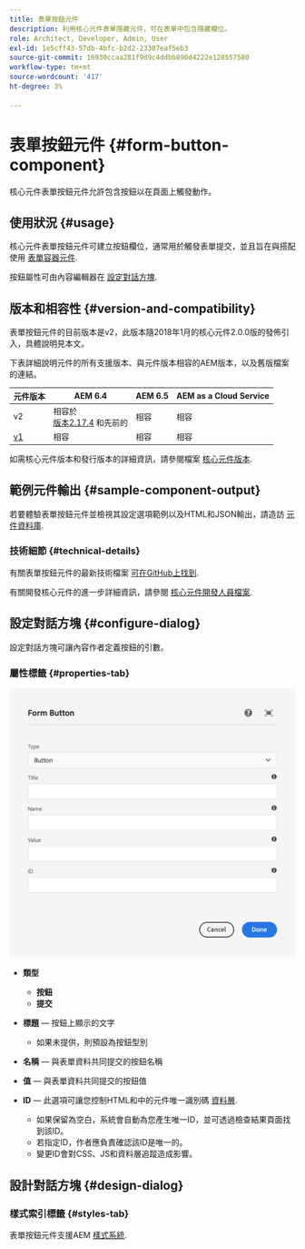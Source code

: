 ```yaml
---
title: 表單按鈕元件
description: 利用核心元件表單隱藏元件，可在表單中包含隱藏欄位。
role: Architect, Developer, Admin, User
exl-id: 1e5cff43-57db-4bfc-b2d2-23307eaf5eb3
source-git-commit: 16930ccaa281f9d9c4ddbb890d4222e128557580
workflow-type: tm+mt
source-wordcount: '417'
ht-degree: 3%

---
```


# 表單按鈕元件 {#form-button-component}

核心元件表單按鈕元件允許包含按鈕以在頁面上觸發動作。

## 使用狀況 {#usage}

核心元件表單按鈕元件可建立按鈕欄位，通常用於觸發表單提交，並且旨在與搭配使用 [表單容器元件](form-container.md).

按鈕屬性可由內容編輯器在 [設定對話方塊](#configure-dialog).

## 版本和相容性 {#version-and-compatibility}

表單按鈕元件的目前版本是v2，此版本隨2018年1月的核心元件2.0.0版的發佈引入，具體說明見本文。

下表詳細說明元件的所有支援版本、與元件版本相容的AEM版本，以及舊版檔案的連結。

| 元件版本 | AEM 6.4 | AEM 6.5 | AEM as a Cloud Service  |
|--- |--- |--- |---|
| v2 | 相容於<br>[版本2.17.4](/help/versions.md) 和先前的 | 相容 | 相容 |
| [v1](/help/components/v1/form-button-v1.md) | 相容 | 相容 | 相容 |

如需核心元件版本和發行版本的詳細資訊，請參閱檔案 [核心元件版本](/help/versions.md).

## 範例元件輸出 {#sample-component-output}

若要體驗表單按鈕元件並檢視其設定選項範例以及HTML和JSON輸出，請造訪 [元件資料庫](https://adobe.com/go/aem_cmp_library_form_button).

### 技術細節 {#technical-details}

有關表單按鈕元件的最新技術檔案 [可在GitHub上找到](https://adobe.com/go/aem_cmp_tech_form_button_v2).

有關開發核心元件的進一步詳細資訊，請參閱 [核心元件開發人員檔案](/help/developing/overview.md).

## 設定對話方塊 {#configure-dialog}

設定對話方塊可讓內容作者定義按鈕的引數。

### 屬性標籤 {#properties-tab}

![表單按鈕元件的「編輯」對話方塊](/help/assets/form-button-edit.png)

* **類型**

   * **按鈕**
   * **提交**

* **標題**  — 按鈕上顯示的文字

   * 如果未提供，則預設為按鈕型別

* **名稱**  — 與表單資料共同提交的按鈕名稱
* **值**  — 與表單資料共同提交的按鈕值

* **ID**  — 此選項可讓您控制HTML和中的元件唯一識別碼 [資料層](/help/developing/data-layer/overview.md).
   * 如果保留為空白，系統會自動為您產生唯一ID，並可透過檢查結果頁面找到該ID。
   * 若指定ID，作者應負責確認該ID是唯一的。
   * 變更ID會對CSS、JS和資料層追蹤造成影響。

## 設計對話方塊 {#design-dialog}

### 樣式索引標籤 {#styles-tab}

表單按鈕元件支援AEM [樣式系統](/help/get-started/authoring.md#component-styling).
